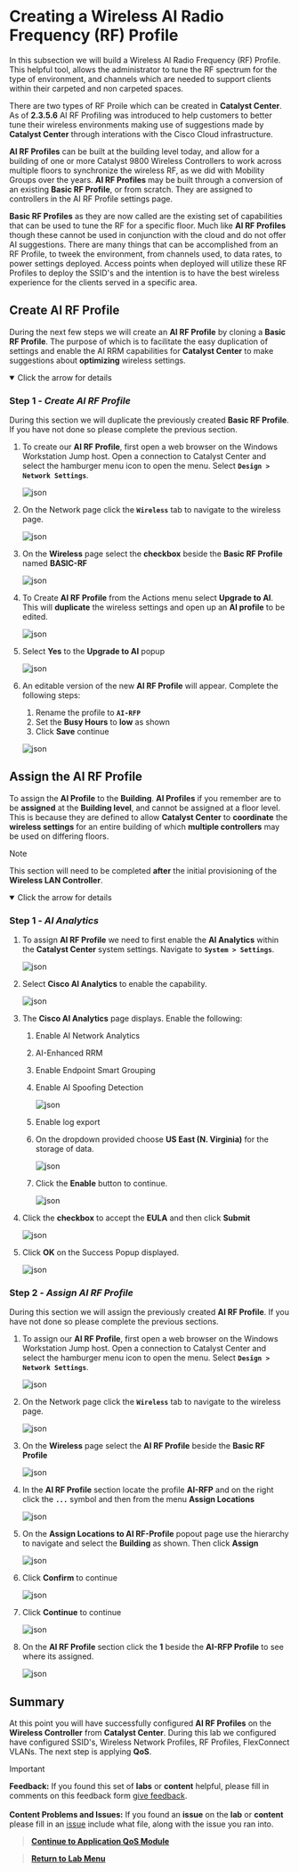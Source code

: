 # Creating a Wireless AI Radio Frequency (RF) Profile

In this subsection we will build a Wireless AI Radio Frequency (RF) Profile. This helpful tool, allows the administrator to tune the RF spectrum for the type of environment, and channels which are needed to support clients within their carpeted and non carpeted spaces. 

There are two types of RF Proile which can be created in **Catalyst Center**. As of **2.3.5.6** AI RF Profiling was introduced to help customers to better tune their wireless environments making use of suggestions made by **Catalyst Center** through interations with the Cisco Cloud infrastructure. 

**AI RF Profiles** can be built at the building level today, and allow for a building of one or more Catalyst 9800 Wireless Controllers to work across multiple floors to synchronize the wireless RF, as we did with Mobility Groups over the years. **AI RF Profiles** may be built through a conversion of an existing **Basic RF Profile**, or from scratch. They are assigned to controllers in the AI RF Profile settings page.

**Basic RF Profiles** as they are now called are the existing set of capabilities that can be used to tune the RF for a specific floor. Much like **AI RF Profiles** though these cannot be used in conjunction with the cloud and do not offer AI suggestions. There are many things that can be accomplished from an RF Profile, to tweek the environment, from channels used, to data rates, to power settings deployed. Access points when deployed will utilize these RF Profiles to deploy the SSID's and the intention is to have the best wireless experience for the clients served in a specific area.

## Create AI RF Profile

During the next few steps we will create an **AI RF Profile** by cloning a **Basic RF Profile**. The purpose of which is to facilitate the easy duplication of settings and enable the AI RRM capabilities for **Catalyst Center** to make suggestions about **optimizing** wireless settings. 

<details open>
<summary> Click the arrow for details</summary>

### Step 1 - ***Create AI RF Profile***

During this section we will duplicate the previously created **Basic RF Profile**. If you have not done so please complete the previous section.

1. To create our **AI RF Profile**, first open a web browser on the Windows Workstation Jump host. Open a connection to Catalyst Center and select the hamburger menu icon to open the menu. Select **`Design > Network Settings`**.

   ![json](./images/module2-wlans/dnac-menu-network-settings.png?raw=true "Import JSON")

2. On the Network page click the **`Wireless`** tab to navigate to the wireless page.

   ![json](./images/module2-wlans/dnac-navigation-wireless-settings.png?raw=true "Import JSON")

3. On the **Wireless** page select the **checkbox**  beside the **Basic RF Profile** named **BASIC-RF**

   ![json](./images/module2-wlans/dnac-wireless-rfprofile-results.png?raw=true "Import JSON")

4. To Create **AI RF Profile** from the Actions menu select **Upgrade to AI**. This will **duplicate** the wireless settings and open up an **AI profile** to be edited.

   ![json](./images/module2-wlans/dnac-wireless-airfprofile.png?raw=true "Import JSON")

5. Select **Yes** to the **Upgrade to AI** popup

   ![json](./images/module2-wlans/dnac-wireless-airfprofile-1.png?raw=true "Import JSON")

6. An editable version of the new **AI RF Profile** will appear. Complete the following steps: 

   1. Rename the profile to **`AI-RFP`**
   2. Set the **Busy Hours** to **low** as shown
   3. Click **Save** continue

   ![json](./images/module2-wlans/dnac-wireless-airfprofile-2.png?raw=true "Import JSON")

</details>

## Assign the AI RF Profile

To assign the **AI Profile** to the **Building**. **AI Profiles** if you remember are to be **assigned** at the **Building level**, and cannot be assigned at a floor level. This is because they are defined to allow **Catalyst Center** to **coordinate** the **wireless settings** for an entire building of which **multiple controllers** may be used on differing floors. 

> [!NOTE]
> This section will need to be completed **after** the initial provisioning of the **Wireless LAN Controller**.

<details open>
<summary> Click the arrow for details</summary>

### Step 1 - ***AI Analytics***

1. To assign **AI RF Profile** we need to first enable the **AI Analytics** within the **Catalyst Center** system settings. Navigate to **`System > Settings`**. 

   ![json](./images/module2-wlans/dnac-navigate-system.png?raw=true "Import JSON")

2. Select **Cisco AI Analytics** to enable the capability.

   ![json](./images/module2-wlans/dnac-navigate-system-ai.png?raw=true "Import JSON")

3. The **Cisco AI Analytics** page displays. Enable the following:

   1. Enable AI Network Analytics
   2. AI-Enhanced RRM
   3. Enable Endpoint Smart Grouping
   4. Enable AI Spoofing Detection
   
      ![json](./images/module2-wlans/dnac-system-ai-analytics-1.png?raw=true "Import JSON")

   5. Enable log export
   6. On the dropdown provided choose **US East (N. Virginia)** for the storage of data.

      ![json](./images/module2-wlans/dnac-system-ai-analytics-2.png?raw=true "Import JSON")

   7. Click the **Enable** button to continue.

      ![json](./images/module2-wlans/dnac-system-ai-analytics-3.png?raw=true "Import JSON")  

4. Click the **checkbox** to accept the **EULA** and then click **Submit**

   ![json](./images/module2-wlans/dnac-system-ai-analytics-4.png?raw=true "Import JSON")  

5. Click **OK** on the Success Popup displayed.

   ![json](./images/module2-wlans/dnac-system-ai-analytics-5.png?raw=true "Import JSON")  

### Step 2 - ***Assign AI RF Profile***

During this section we will assign the previously created **AI RF Profile**. If you have not done so please complete the previous sections.

1. To assign our **AI RF Profile**, first open a web browser on the Windows Workstation Jump host. Open a connection to Catalyst Center and select the hamburger menu icon to open the menu. Select **`Design > Network Settings`**.

   ![json](./images/module2-wlans/dnac-menu-network-settings.png?raw=true "Import JSON")

2. On the Network page click the **`Wireless`** tab to navigate to the wireless page.

   ![json](./images/module2-wlans/dnac-navigation-wireless-settings.png?raw=true "Import JSON")

3. On the **Wireless** page select the **AI RF Profile**  beside the **Basic RF Profile** 

   ![json](./images/module2-wlans/dnac-wireless-airfprofile-assign-1.png?raw=true "Import JSON")

4. In the **AI RF Profile** section locate the profile **AI-RFP** and on the right click the **`...`** symbol and then from the menu **Assign Locations** 

   ![json](./images/module2-wlans/dnac-wireless-airfprofile-assign-2.png?raw=true "Import JSON")

5. On the **Assign Locations to AI RF-Profile** popout page use the hierarchy to navigate and select the **Building** as shown. Then click **Assign**

   ![json](./images/module2-wlans/dnac-wireless-airfprofile-assign-3.png?raw=true "Import JSON")

6. Click **Confirm** to continue  

   ![json](./images/module2-wlans/dnac-wireless-airfprofile-assign-4.png?raw=true "Import JSON")

7. Click **Continue** to continue 

   ![json](./images/module2-wlans/dnac-wireless-airfprofile-assign-5.png?raw=true "Import JSON")

8. On the **AI RF Profile** section click the **1**  beside the **AI-RFP Profile** to see where its assigned.

   ![json](./images/module2-wlans/dnac-wireless-airfprofile-assign-6.png?raw=true "Import JSON")

</details>

## Summary

At this point you will have successfully configured **AI RF Profiles** on the **Wireless Controller** from **Catalyst Center**. During this lab we configured have configured SSID's, Wireless Network Profiles, RF Profiles, FlexConnect VLANs. The next step is applying **QoS**.

> [!IMPORTANT]
> **Feedback:** If you found this set of **labs** or **content** helpful, please fill in comments on this feedback form [give feedback](https://github.com/kebaldwi/DNAC-TEMPLATES/discussions/new?category=feedback-and-ideas).</br></br>
**Content Problems and Issues:** If you found an **issue** on the **lab** or **content** please fill in an [issue](https://github.com/kebaldwi/DNAC-TEMPLATES/issues/new) include what file, along with the issue you ran into. 

> [**Continue to Application QoS Module**](../LAB-2-Wireless-Automation/module7-applicationqos.md)

> [**Return to Lab Menu**](./README.md)